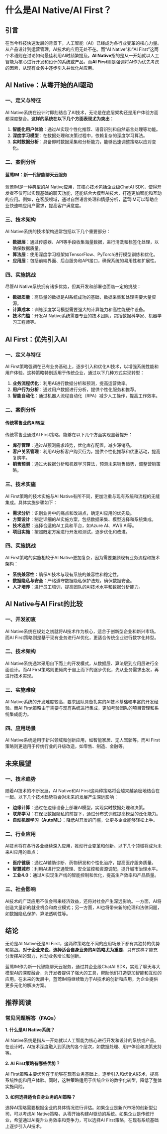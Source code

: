 # 什么是AI Native/AI First？

## 引言

在当今科技快速发展的背景下，人工智能（AI）已经成为各行业变革的核心力量。从产品设计到运营管理，AI技术的应用无处不在。而“AI Native”和“AI First”这两个术语则在讨论如何最佳利用AI时频繁提及。**AI Native**指的是从一开始就以人工智能为核心进行开发和设计的系统或产品，而**AI First**则是强调将AI作为优先考虑的因素，从现有业务中逐步引入并优化AI应用。

## AI Native：从零开始的AI驱动

### 一、定义与特征

AI Native系统在设计时即刻结合了AI技术，无论是在底层架构还是用户体验方面都深度整合。**这样的系统在以下几个方面表现尤为突出**：

1. **智能化用户体验**：通过AI实现个性化推荐、语音识别和自然语言处理等功能。
2. **深度学习模型**：在数据处理和决策过程中，依赖复杂的深度学习算法。
3. **实时数据分析**：具备即时数据采集和分析能力，能够迅速调整策略以应对变化。

### 二、案例分析

#### 蓝莺IM：新一代智能聊天云服务

蓝莺IM是一种典型的AI Native应用，其核心技术包括企业级ChatAI SDK，使得开发者不仅可以实现基础的聊天功能，还能结合大模型AI技术，打造更加智能和互动的应用。例如，在客服领域，通过自然语言处理和情感分析，蓝莺IM可以帮助企业快速响应用户需求，提高客户满意度。

### 三、技术架构

AI Native系统的技术架构通常包括以下几个重要部分：

- **数据层**：通过传感器、API等手段收集海量数据，进行清洗和标签化处理，以确保数据质量。
- **算法层**：使用深度学习框架如TensorFlow、PyTorch进行模型训练和优化。
- **应用层**：包括前端界面、后台服务和API接口，确保系统的易用性和扩展性。

### 四、实施挑战

尽管AI Native系统拥有诸多优势，但其开发和部署也面临一定的挑战：

- **数据质量**：高质量的数据是AI系统成功的基础，数据采集和处理需要大量资源。
- **计算成本**：训练深度学习模型需要强大的计算能力和高性能硬件设备。
- **技术门槛**：开发AI Native系统需要专业的技术团队，包括数据科学家、机器学习工程师等。

## AI First：优先引入AI

### 一、定义与特征

AI First策略强调在已有业务基础上，逐步引入和优化AI技术，以增强系统性能和用户体验。这种策略特别适用于传统企业，通过以下几种方式实现转型：

1. **业务流程优化**：利用AI进行数据分析和预测，提高运营效率。
2. **用户行为分析**：通过用户数据进行分析，提供个性化服务和推荐。
3. **智能自动化**：通过机器人流程自动化（RPA）减少人工操作，提高工作效率。

### 二、案例分析

#### 传统零售业的AI转型

传统零售业通过AI First策略，能够在以下几个方面实现显著提升：

- **库存管理**：通过AI预测需求趋势，优化库存配置，减少滞销品。
- **客户关系管理**：利用AI分析客户购买行为，提供个性化推荐和优惠活动，提高复购率。
- **销售预测**：通过大数据分析和机器学习算法，预测未来销售趋势，调整营销策略。

### 三、技术实施

AI First策略的技术实施与AI Native有所不同，更加注重与现有系统和流程的无缝集成。具体实施步骤如下：

- **需求分析**：识别业务中的痛点和改进点，确定AI应用的优先级。
- **方案设计**：制定详细的AI实施方案，包括数据采集、模型选择和系统集成。
- **技术选型**：选择合适的AI工具和平台，如Azure AI、AWS AI等。
- **项目实施**：按照既定方案进行开发和测试，逐步优化和改进。

### 四、实施挑战

AI First策略的实施相较于AI Native更加复杂，因为需要兼顾现有业务流程和技术架构：

- **系统兼容性**：确保AI技术与现有系统的兼容性和稳定性。
- **数据隐私与安全**：严格遵守数据隐私保护法规，确保数据安全。
- **人才培养**：进行员工培训，提高团队的AI技术水平和数据分析能力。

## AI Native与AI First的比较

### 一、开发初衷

AI Native系统在规划之初就将AI技术作为核心，适合于创新型企业和新兴市场。而AI First策略则是基于现有业务进行AI优化，更适合传统企业进行数字化转型。

### 二、技术架构

AI Native系统通常采用自下而上的开发模式，从数据层、算法层到应用层进行全面设计。而AI First策略则更倾向于自上而下的逐步优化，先从业务需求出发，再进行技术实现。

### 三、实施难度

AI Native系统的开发难度较高，要求团队具备扎实的AI技术基础和丰富的开发经验。而AI First策略由于需要与现有系统进行集成，更加考验团队的项目管理和系统集成能力。

### 四、应用场景

AI Native系统适用于新兴领域和创新应用，如智能家居、无人驾驶等。而AI First策略则更适用于传统行业的升级改造，如零售、制造、金融等。

## 未来展望

### 一、技术趋势

随着AI技术的不断发展，AI Native和AI First这两种策略将会越来越紧密地结合在一起。以下几个技术趋势将会对未来的发展产生深远影响：

- **边缘计算**：通过在边缘设备上部署AI模型，实现实时数据处理和决策。
- **联邦学习**：在保证数据隐私的前提下，通过分布式训练提高模型的泛化能力。
- **自动机器学习（AutoML）**：降低AI开发的门槛，让更多企业能够轻松上手。

### 二、行业应用

AI技术将在各行各业继续深入应用，推动行业变革和创新。以下几个领域将成为未来AI应用的重点：

- **医疗健康**：通过AI辅助诊断、药物研发和个性化治疗，提高医疗服务质量。
- **智慧城市**：利用AI进行交通管理、安全监控和资源调配，提升城市治理水平。
- **工业4.0**：通过AI实现生产线的智能控制和优化，提高生产效率和产品质量。

### 三、社会影响

AI技术的广泛应用不仅会带来经济效益，还将对社会产生深远影响。一方面，AI将创造大量新的就业机会和商业模式；另一方面，AI也将带来新的伦理和法律问题，如数据隐私保护、算法透明性等。

## 结论

无论是AI Native还是AI First，这两种策略在不同的应用场景下都有其独特的优势和挑战。**对于企业来说，选择适合自身业务的AI策略尤为重要**，只有这样才能充分发挥AI的潜力，推动业务增长和创新。

蓝莺IM作为新一代智能聊天云服务，通过其企业级ChatAI SDK，实现了聊天与大模型AI的深度融合，为开发者提供了强大的工具，帮助他们打造更加智能和互动的应用。在未来的发展中，蓝莺IM将继续致力于AI技术的创新和应用，为企业提供更多元化的解决方案。

## 推荐阅读

### 常见问题解答（FAQs）

**1. 什么是AI Native系统？**

AI Native系统是指从一开始就以人工智能为核心进行开发和设计的系统或产品。在设计时，AI技术深度融入到系统的各个层次，如数据处理、用户体验和决策支持等。

**2. AI First策略有哪些优势？**

AI First策略主要优势在于能够在现有业务基础上，逐步引入和优化AI技术，提高系统性能和用户体验。同时，这种策略适用于传统企业的数字化转型，降低了整体实施风险。

**3. 如何选择适合自身业务的AI策略？**

选择AI策略需要根据企业的具体情况进行评估。如果企业是新兴市场的创新型公司，可以考虑AI Native策略，从零开始构建AI驱动的系统。如果企业是传统行业，希望通过AI提升业务效率和竞争力，可以选择AI First策略，在现有系统基础上逐步引入AI技术。